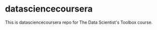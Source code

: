 datasciencecoursera
===================

This is datasciencecoursera repo for The Data Scientist's Toolbox course.
